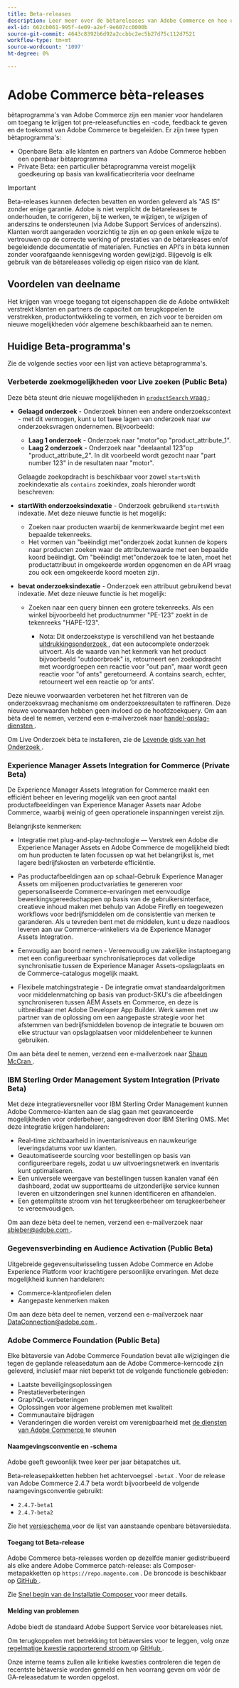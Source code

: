 ```yaml
---
title: Beta-releases
description: Leer meer over de bètareleases van Adobe Commerce en hoe u hieraan kunt deelnemen.
exl-id: 662cb061-995f-4e09-a2ef-9e607cc0000b
source-git-commit: 4643c8392b6d92a2ccbbc2ec5b27d75c112d7521
workflow-type: tm+mt
source-wordcount: '1097'
ht-degree: 0%

---
```


# Adobe Commerce bèta-releases

bètaprogramma&#39;s van Adobe Commerce zijn een manier voor handelaren om toegang te krijgen tot pre-releasefuncties en -code, feedback te geven en de toekomst van Adobe Commerce te begeleiden. Er zijn twee typen bètaprogramma&#39;s:

- Openbare Beta: alle klanten en partners van Adobe Commerce hebben een openbaar bètaprogramma
- Private Beta: een particulier bètaprogramma vereist mogelijk goedkeuring op basis van kwalificatiecriteria voor deelname

>[!IMPORTANT]
>
>Beta-releases kunnen defecten bevatten en worden geleverd als &quot;AS IS&quot; zonder enige garantie. Adobe is niet verplicht de bètareleases te onderhouden, te corrigeren, bij te werken, te wijzigen, te wijzigen of anderszins te ondersteunen (via Adobe Support Services of anderszins). Klanten wordt aangeraden voorzichtig te zijn en op geen enkele wijze te vertrouwen op de correcte werking of prestaties van de bètareleases en/of begeleidende documentatie of materialen. Functies en API&#39;s in bèta kunnen zonder voorafgaande kennisgeving worden gewijzigd. Bijgevolg is elk gebruik van de bètareleases volledig op eigen risico van de klant.

## Voordelen van deelname

Het krijgen van vroege toegang tot eigenschappen die de Adobe ontwikkelt verstrekt klanten en partners de capaciteit om terugkoppelen te verstrekken, productontwikkeling te vormen, en zich voor te bereiden om nieuwe mogelijkheden vóór algemene beschikbaarheid aan te nemen.

## Huidige Beta-programma&#39;s

Zie de volgende secties voor een lijst van actieve bètaprogramma&#39;s.

### Verbeterde zoekmogelijkheden voor Live zoeken (Public Beta)

Deze bèta steunt drie nieuwe mogelijkheden in [`productSearch` vraag ](https://developer.adobe.com/commerce/services/graphql/live-search/product-search/):

- **Gelaagd onderzoek** - Onderzoek binnen een andere onderzoekscontext - met dit vermogen, kunt u tot twee lagen van onderzoek naar uw onderzoeksvragen ondernemen. Bijvoorbeeld:

   - **Laag 1 onderzoek** - Onderzoek naar &quot;motor&quot;op &quot;product_attribute_1&quot;.
   - **Laag 2 onderzoek** - Onderzoek naar &quot;deelaantal 123&quot;op &quot;product_attribute_2&quot;. In dit voorbeeld wordt gezocht naar &quot;part number 123&quot; in de resultaten naar &quot;motor&quot;.

  Gelaagde zoekopdracht is beschikbaar voor zowel `startsWith` zoekindexatie als `contains` zoekindex, zoals hieronder wordt beschreven:

- **startWith onderzoeksindexatie** - Onderzoek gebruikend `startsWith` indexatie. Met deze nieuwe functie is het mogelijk:

   - Zoeken naar producten waarbij de kenmerkwaarde begint met een bepaalde tekenreeks.
   - Het vormen van &quot;beëindigt met&quot;onderzoek zodat kunnen de kopers naar producten zoeken waar de attributenwaarde met een bepaalde koord beëindigt. Om &quot;beëindigt met&quot;onderzoek toe te laten, moet het productattribuut in omgekeerde worden opgenomen en de API vraag zou ook een omgekeerde koord moeten zijn.

- **bevat onderzoeksindexatie** - Onderzoek een attribuut gebruikend bevat indexatie. Met deze nieuwe functie is het mogelijk:

   - Zoeken naar een query binnen een grotere tekenreeks. Als een winkel bijvoorbeeld het productnummer &quot;PE-123&quot; zoekt in de tekenreeks &quot;HAPE-123&quot;.

      - Nota: Dit onderzoekstype is verschillend van het bestaande [ uitdrukkingsonderzoek ](https://developer.adobe.com/commerce/services/graphql/live-search/product-search/#phrase), dat een autocomplete onderzoek uitvoert. Als de waarde van het kenmerk van het product bijvoorbeeld &quot;outdoorbroek&quot; is, retourneert een zoekopdracht met woordgroepen een reactie voor &quot;out pan&quot;, maar wordt geen reactie voor &quot;of ants&quot; geretourneerd. A contains search, echter, retourneert wel een reactie op ‘or ants’.

Deze nieuwe voorwaarden verbeteren het het filtreren van de onderzoeksvraag mechanisme om onderzoeksresultaten te raffineren. Deze nieuwe voorwaarden hebben geen invloed op de hoofdzoekquery. Om aan bèta deel te nemen, verzend een e-mailverzoek naar [ handel-opslag-diensten ](mailto:commerce-storefront-services@adobe.com).

Om Live Onderzoek bèta te installeren, zie de [ Levende gids van het Onderzoek ](https://experienceleague.adobe.com/en/docs/commerce-merchant-services/live-search/install#install-the-live-search-beta).

### Experience Manager Assets Integration for Commerce (Private Beta)

De Experience Manager Assets Integration for Commerce maakt een efficiënt beheer en levering mogelijk van een groot aantal productafbeeldingen van Experience Manager Assets naar Adobe Commerce, waarbij weinig of geen operationele inspanningen vereist zijn.

Belangrijkste kenmerken:

- Integratie met plug-and-play-technologie — Verstrek een Adobe die Experience Manager Assets en Adobe Commerce de mogelijkheid biedt om hun producten te laten focussen op wat het belangrijkst is, met lagere bedrijfskosten en verbeterde efficiëntie.

- Pas productafbeeldingen aan op schaal-Gebruik Experience Manager Assets om miljoenen productvariaties te genereren voor gepersonaliseerde Commerce-ervaringen met eenvoudige bewerkingsgereedschappen op basis van de gebruikersinterface, creatieve inhoud maken met behulp van Adobe Firefly en toegewezen workflows voor bedrijfsmiddelen om de consistentie van merken te garanderen. Als u tevreden bent met de middelen, kunt u deze naadloos leveren aan uw Commerce-winkeliers via de Experience Manager Assets Integration.

- Eenvoudig aan boord nemen - Vereenvoudig uw zakelijke instaptoegang met een configureerbaar synchronisatieproces dat volledige synchronisatie tussen de Experience Manager Assets-opslagplaats en de Commerce-catalogus mogelijk maakt.

- Flexibele matchingstrategie - De integratie omvat standaardalgoritmen voor middelenmatching op basis van product-SKU&#39;s die afbeeldingen synchroniseren tussen AEM Assets en Commerce, en deze is uitbreidbaar met Adobe Developer App Builder. Werk samen met uw partner van de oplossing om een aangepaste strategie voor het afstemmen van bedrijfsmiddelen bovenop de integratie te bouwen om elke structuur van opslagplaatsen voor middelenbeheer te kunnen gebruiken.

Om aan bèta deel te nemen, verzend een e-mailverzoek naar [ Shaun McCran ](mailto:mccran@adobe.com).

### IBM Sterling Order Management System Integration (Private Beta)

Met deze integratieversneller voor IBM Sterling Order Management kunnen Adobe Commerce-klanten aan de slag gaan met geavanceerde mogelijkheden voor orderbeheer, aangedreven door IBM Sterling OMS. Met deze integratie krijgen handelaren:

- Real-time zichtbaarheid in inventarisniveaus en nauwkeurige leveringsdatums voor uw klanten.
- Geautomatiseerde sourcing voor bestellingen op basis van configureerbare regels, zodat u uw uitvoeringsnetwerk en inventaris kunt optimaliseren.
- Een universele weergave van bestellingen tussen kanalen vanaf één dashboard, zodat uw supportteams de uitzonderlijke service kunnen leveren en uitzonderingen snel kunnen identificeren en afhandelen.
- Een getemplitste stroom van het terugkeerbeheer om terugkeerbeheer te vereenvoudigen.

Om aan deze bèta deel te nemen, verzend een e-mailverzoek naar [ sbieber@adobe.com ](mailto:sbieber@adobe.com).

### Gegevensverbinding en Audience Activation (Public Beta)

Uitgebreide gegevensuitwisseling tussen Adobe Commerce en Adobe Experience Platform voor krachtigere persoonlijke ervaringen. Met deze mogelijkheid kunnen handelaren:

- Commerce-klantprofielen delen
- Aangepaste kenmerken maken

Om aan deze bèta deel te nemen, verzend een e-mailverzoek naar [ DataConnection@adobe.com ](mailto:DataConnection@adobe.com).

### Adobe Commerce Foundation (Public Beta)

Elke bètaversie van Adobe Commerce Foundation bevat alle wijzigingen die tegen de geplande releasedatum aan de Adobe Commerce-kerncode zijn geleverd, inclusief maar niet beperkt tot de volgende functionele gebieden:

- Laatste beveiligingsoplossingen
- Prestatieverbeteringen
- GraphQL-verbeteringen
- Oplossingen voor algemene problemen met kwaliteit
- Communautaire bijdragen
- Veranderingen die worden vereist om verenigbaarheid met [ de diensten van Adobe Commerce ](https://experienceleague.adobe.com/docs/commerce-merchant-services/user-guides/home.html) te steunen

#### Naamgevingsconventie en -schema

Adobe geeft gewoonlijk twee keer per jaar bètapatches uit.

Beta-releasepakketten hebben het achtervoegsel `-betaX` . Voor de release van Adobe Commerce 2.4.7 beta wordt bijvoorbeeld de volgende naamgevingsconventie gebruikt:

- `2.4.7-beta1`
- `2.4.7-beta2`

Zie het [ versieschema ](schedule.md) voor de lijst van aanstaande openbare bètaversiedata.


#### Toegang tot Beta-release

Adobe Commerce beta-releases worden op dezelfde manier gedistribueerd als elke andere Adobe Commerce patch-release: als Composer-metapakketten op `https://repo.magento.com` . De broncode is beschikbaar op [ GitHub ](https://github.com/magento/magento2).

Zie [ Snel begin van de Installatie Composer ](../installation/composer.md) voor meer details.

#### Melding van problemen

Adobe biedt de standaard Adobe Support Service voor bètareleases niet.

Om terugkoppelen met betrekking tot bètaversies voor te leggen, volg onze [ regelmatige kwestie rapporterend stroom ](https://developer.adobe.com/commerce/contributor/guides/code-contributions/) op [ GitHub ](https://github.com/magento/magento2).

Onze interne teams zullen alle kritieke kwesties controleren die tegen de recentste bètaversie worden gemeld en hen voorrang geven om vóór de GA-releasedatum te worden opgelost.
